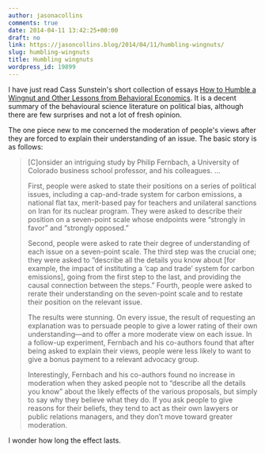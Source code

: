 ```yaml
---
author: jasonacollins
comments: true
date: 2014-04-11 13:42:25+00:00
draft: no
link: https://jasoncollins.blog/2014/04/11/humbling-wingnuts/
slug: humbling-wingnuts
title: Humbling wingnuts
wordpress_id: 19899
---
```


I have just read Cass Sunstein's short collection of essays [How to Humble a Wingnut and Other Lessons from Behavioral Economics](http://www.amazon.com/gp/product/B00HAT57IO/ref=as_li_ss_tl?ie=UTF8&camp=1789&creative=390957&creativeASIN=B00HAT57IO&linkCode=as2&tag=evolvieconom-20). It is a decent summary of the behavioural science literature on political bias, although there are few surprises and not a lot of fresh opinion.

The one piece new to me concerned the moderation of people's views after they are forced to explain their understanding of an issue. The basic story is as follows:


<blockquote>[C]onsider an intriguing study by Philip Fernbach, a University of Colorado business school professor, and his colleagues. ...

First, people were asked to state their positions on a series of political issues, including a cap-and-trade system for carbon emissions, a national flat tax, merit-based pay for teachers and unilateral sanctions on Iran for its nuclear program. They were asked to describe their position on a seven-point scale whose endpoints were “strongly in favor” and “strongly opposed.”

Second, people were asked to rate their degree of understanding of each issue on a seven-point scale. The third step was the crucial one; they were asked to “describe all the details you know about [for example, the impact of instituting a ‘cap and trade’ system for carbon emissions], going from the first step to the last, and providing the causal connection between the steps.” Fourth, people were asked to rerate their understanding on the seven-point scale and to restate their position on the relevant issue.

The results were stunning. On every issue, the result of requesting an explanation was to persuade people to give a lower rating of their own understanding—and to offer a more moderate view on each issue. In a follow-up experiment, Fernbach and his co-authors found that after being asked to explain their views, people were less likely to want to give a bonus payment to a relevant advocacy group.

Interestingly, Fernbach and his co-authors found no increase in moderation when they asked people not to “describe all the details you know” about the likely effects of the various proposals, but simply to say why they believe what they do. If you ask people to give reasons for their beliefs, they tend to act as their own lawyers or public relations managers, and they don’t move toward greater moderation.</blockquote>


I wonder how long the effect lasts.
